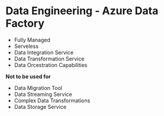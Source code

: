 # Data Engineering - Azure Data Factory

- Fully Managed
- Serveless
- Data Integration Service
- Data Transformation Service
- Data Orcestration Capabilities

**Not to be used for**
- Data Migration Tool
- Data Streaming Service
- Complex Data Transformations
- Data Storage Service

